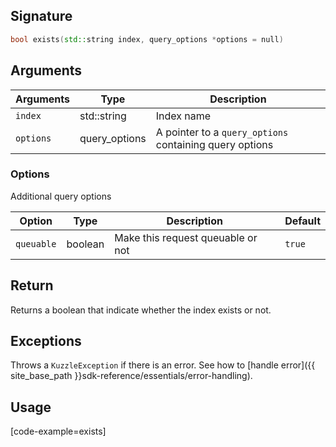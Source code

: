 ## Signature

``` cpp
bool exists(std::string index, query_options *options = null)
```

## Arguments

| Arguments     | Type        | Description |
|---------------|-------------|----------------------------------------|
| ``index``     | std::string  | Index name |
| ``options``   | query_options | A pointer to a `query_options` containing query options|

### __Options__

Additional query options

| Option   | Type    | Description                       | Default |
| -------- | ------- | --------------------------------- | ------- |
| `queuable` | boolean | Make this request queuable or not | `true`    |


## Return

Returns a boolean that indicate whether the index exists or not.

## Exceptions

Throws a `KuzzleException` if there is an error. See how to [handle error]({{ site_base_path }}sdk-reference/essentials/error-handling).

## Usage

[code-example=exists]

